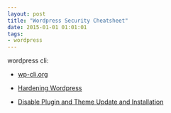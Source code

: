 ```yaml
---
layout: post
title: "Wordpress Security Cheatsheet"
date: 2015-01-01 01:01:01
tags:
- wordpress
---
```


wordpress cli:

- [wp-cli.org](http://wp-cli.org/)

- [Hardening Wordpress](http://codex.wordpress.org/Hardening_WordPress)
- [Disable Plugin and Theme Update and Installation](https://codex.wordpress.org/Editing_wp-config.php#Disable_Plugin_and_Theme_Update_and_Installation)
